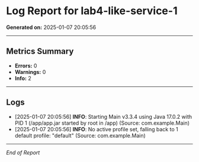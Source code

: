 
# Log Report for lab4-like-service-1

**Generated on:** 2025-01-07 20:05:56

---

## Metrics Summary
- **Errors:** 0
- **Warnings:** 0
- **Info:** 2

---

## Logs
- [2025-01-07 20:05:56] **INFO**: Starting Main v3.3.4 using Java 17.0.2 with PID 1 (/app/app.jar started by root in /app) (Source: com.example.Main)
- [2025-01-07 20:05:56] **INFO**: No active profile set, falling back to 1 default profile: "default" (Source: com.example.Main)

---

*End of Report*
